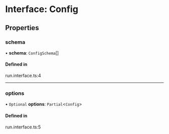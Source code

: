 # Interface: Config

## Properties

### schema

• **schema**: `ConfigSchema`[]

#### Defined in

run.interface.ts:4

---

### options

• `Optional` **options**: `Partial`<`Config`\>

#### Defined in

run.interface.ts:5

